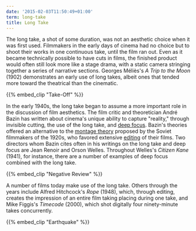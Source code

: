 ```yaml
---
date: '2015-02-03T11:50:49+01:00'
term: long-take
title: Long Take
---
```


The long take, a shot of some duration, was not an aesthetic choice
when it was first used. Filmmakers in the early days of cinema had no
choice but to shoot their works in one continuous take, until the film
ran out. Even as it became technically possible to have cuts in films,
the finished product would often still look more like a stage drama,
with a static camera stringing together a series of narrative
sections. Georges Méliès's *A Trip to the Moon* (1902) demonstrates an
early use of long takes, albeit ones that tended more toward the
theatrical than the cinematic.

{{% embed_clip "Take-Off" %}}

In the early 1940s, the long take began to assume a more important
role in the discussion of film aesthetics. The film critic and
theoretician André Bazin has written about cinema's unique ability to
capture "reality," through invisible cutting, the use of the long
take, and [deep focus](../deep-focus/). Bazin's theories offered an alternative to the
[montage theory](../montage/) proposed by the Soviet filmmakers of the 1920s, who
favored extensive [editing](../editing/) of their films. Two directors whom Bazin
cites often in his writings on the long take and deep focus are Jean
Renoir and Orson Welles. Throughout Welles's *Citizen Kane* (1941), for
instance, there are a number of examples of deep focus combined with
the long take.


{{% embed_clip "Negative Review" %}}


A number of films today make use of the long take. Others through the
years include Alfred Hitchcock's *Rope* (1948), which, through editing,
creates the impression of an entire film taking placing during one
take, and Mike Figgis's *Timecode* (2000), which shot digitally four
ninety-minute takes concurrently.


{{% embed_clip "Earthquake" %}}